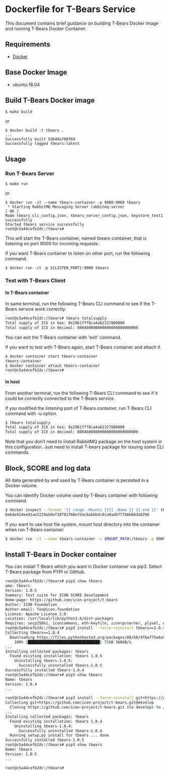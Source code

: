 # Dockerfile for T-Bears Service

This document contains brief guidance on building T-Bears Docker image and running T-Bears Docker Container.

## Requirements
* [Docker](https://docs.docker.com/)

## Base Docker Image

* ubuntu:18.04

## Build T-Bears Docker image

```
$ make build
```

or

```
$ docker build -t tbears .
...
Successfully built 5db49a760f69
Successfully tagged tbears:latest
```

## Usage

### Run T-Bears Server

```
$ make run
```

or

```
$ docker run -it --name tbears-container -p 9000:9000 tbears
 * Starting RabbitMQ Messaging Server rabbitmq-server                         [ OK ]
Made tbears_cli_config.json, tbears_server_config.json, keystore_test1 successfully
Started tbears service successfully
root@c5a44cefb2dc:/tbears#
```

This will start the T-Bears container, named tbears-container, that is listening on port 9000 for incoming requests.

If you want T-Bears container to listen on other port, run the following command.

```
$ docker run -it -p ${LISTEN_PORT}:9000 tbears
```

### Test with T-Bears Client

#### In T-Bears container
In same terminal, run the following T-Bears CLI command to see if the T-Bears service work correctly.
```bash
root@c5a44cefb2dc:/tbears# tbears totalsupply
Total supply of ICX in hex: 0x2961fff8ca4a62327800000
Total supply of ICX in decimal: 800460000000000000000000000
```
You can exit the T-Bears container with 'exit' command.

If you want to test with T-Bears again, start T-Bears container and attach it.

```bash
$ docker container start tbears-container
tbears-container
$ docker container attach tbears-container
root@c5a44cefb2dc:/tbears#
```

#### In host
From another terminal, run the following T-Bears CLI command to see if it could be correctly connected to the T-Bears service.

If you modified the listening port of T-Bears container, run T-Bears CLI command with -u option.

```bash
$ tbears totalsupply
Total supply of ICX in hex: 0x2961fff8ca4a62327800000
Total supply of ICX in decimal: 800460000000000000000000000
```
Note that you don't need to install RabbitMQ package on the host system in this configuration. Just need to install T-bears package for issuing some CLI commands.

## Block, SCORE and log data
All data generated by and used by T-Bears container is persisted in a Docker volume.

You can identify Docker volume used by T-Bears container with following command.

```bash
$ docker inspect --format '{{ range .Mounts }}{{ .Name }} {{ end }}' tbears-container
6e6de414ee41ae2229ab0ef38f81f08e7dac8abbbdc8ca9ad6777b6b66da8296
```
If you want to use host file system, mount host directory into the container when run T-Bears container.
```bash
$ docker run -it --name tbears-container -v $MOUNT_PATH:/tbears -p 9000:9000 tbears
```

## Install T-Bears in Docker container
You can install T-Bears which you want in Docker container via pip3. Select T-Bears package from PYPI or GitHub.
```bash
root@c5a44cefb2dc:/tbears# pip3 show tbears
ame: tbears
Version: 1.0.5
Summary: Test suite for ICON SCORE development
Home-page: https://github.com/icon-project/t-bears
Author: ICON Foundation
Author-email: foo@icon.foundation
License: Apache License 2.0
Location: /usr/local/lib/python3.6/dist-packages
Requires: secp256k1, iconcommons, eth-keyfile, iconrpcserver, plyvel, earlgrey, sanic, requests, ipython, iconservice
root@c5a44cefb2dc:/tbears# pip3 install --force-reinstall tbears==1.0.4
Collecting tbears==1.0.4
  Downloading https://files.pythonhosted.org/packages/88/b0/4f6a775e6a9ddee3f0e66fb34b8a0caf842cd5e078dccc87daeb5b13652a/tbears-1.0.4-py3-none-any.whl (69kB)
    100% |████████████████████████████████| 71kB 366kB/s
...
Installing collected packages: tbears
  Found existing installation: tbears 1.0.5
    Uninstalling tbears-1.0.5:
      Successfully uninstalled tbears-1.0.5
Successfully installed tbears-1.0.4
root@c5a44cefb2dc:/tbears# pip3 show tbears
Name: tbears
Version: 1.0.4
...

root@c5a44cefb2dc:/tbears# pip3 install --force-reinstall git+https://github.com/icon-project/t-bears.git@develop
Collecting git+https://github.com/icon-project/t-bears.git@develop
  Cloning https://github.com/icon-project/t-bears.git (to develop) to /tmp/pip-d3gbwk52-build
...
Installing collected packages: tbears
  Found existing installation: tbears 1.0.4
    Uninstalling tbears-1.0.4:
      Successfully uninstalled tbears-1.0.4
  Running setup.py install for tbears ... done
Successfully installed tbears-1.0.5
root@c5a44cefb2dc:/tbears# pip3 show tbears
Name: tbears
Version: 1.0.5
...

root@c5a44cefb2dc:/tbears#
```
